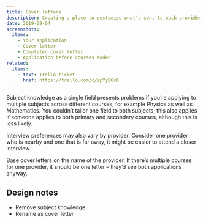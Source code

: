 ```yaml
---
title: Cover letters
description: Creating a place to customise what’s sent to each provider.
date: 2019-09-04
screenshots:
  items:
    - Your application
    - Cover letter
    - Completed cover letter
    - Application before courses added
related:
  items:
    - text: Trello ticket
      href: https://trello.com/c/spYyD6s6
---
```


Subject knowledge as a single field presents problems if you’re applying to multiple subjects across different courses, for example Physics as well as Mathematics. You couldn’t tailor one field to both subjects, this also applies if someone applies to both primary and secondary courses, although this is less likely.

Interview preferences may also vary by provider. Consider one provider who is nearby and one that is far away, it might be easier to attend a closer interview.

Base cover letters on the name of the provider. If there’s multiple courses for one provider, it should be one letter – they’d see both applications anyway.

## Design notes

* Remove subject knowledge
* Rename as cover letter
